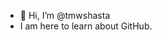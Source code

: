 - 👋 Hi, I’m @tmwshasta
- I am here to learn about GitHub.


<!---
tmwshasta/tmwshasta is a ✨ special ✨ repository because its `README.md` (this file) appears on your GitHub profile.
You can click the Preview link to take a look at your changes.
--->
